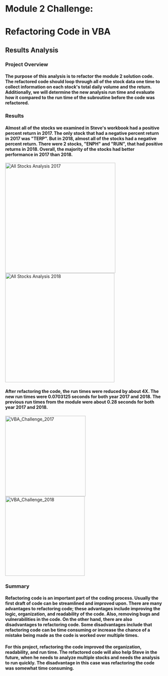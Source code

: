 # Module 2 Challenge:
# Refactoring Code in VBA


## Results Analysis

### Project Overview

#### The purpose of this analysis is to refactor the module 2 solution code. The refactored code should loop through all of the stock data one time to collect information on each stock's total daily volume and the return. Additionally, we will determine the new analysis run time and evaluate how it compared to the run time of the subroutine before the code was refactored.

### Results

#### Almost all of the stocks we examined in Steve's workbook had a positive percent return in 2017. The only stock that had a negative percent return in 2017 was "TERP". But in 2018, almost all of the stocks had a negative percent return. There were 2 stocks, "ENPH" and "RUN", that had positive returns in 2018. Overall, the majority of the stocks had better performance in 2017 than 2018.

<img width="352" alt="All Stocks Analysis 2017" src="https://user-images.githubusercontent.com/88804543/131187934-cc2bd676-6af6-4a6d-bfdd-507971e014e2.png">
<img width="349" alt="All Stocks Analysis 2018" src="https://user-images.githubusercontent.com/88804543/131187939-dc51e216-1bb9-46d7-b944-23368ba3f5ab.png">

#### After refactoring the code, the run times were reduced by about 4X. The new run times were 0.0703125 seconds for both year 2017 and 2018. The previous run times from the module were about 0.28 seconds for both year 2017 and 2018.

<img width="257" alt="VBA_Challenge_2017" src="https://user-images.githubusercontent.com/88804543/131187960-89eeef9e-345c-476c-982b-1b7aeb1cd124.png">
<img width="254" alt="VBA_Challenge_2018" src="https://user-images.githubusercontent.com/88804543/131187979-ab31be6b-b52c-4213-9f6c-045924a5136b.png">


### Summary

#### Refactoring code is an important part of the coding process. Usually the first draft of code can be streamlined and improved upon. There are many advantages to refactoring code; these advantages include improving the logic, organization, and readability of the code. Also, removing bugs and vulnerabilities in the code. On the other hand, there are also disadvantages to refactoring code. Some disadvantages include that refactoring code can be time consuming or increase the chance of a mistake being made as the code is worked over multiple times.

#### For this project, refactoring the code improved the organization, readability, and run time. The refactored code will also help Steve in the future, when he needs to analyze multiple stocks and needs the analysis to run quickly. The disadvantage in this case was refactoring the code was somewhat time consuming.
